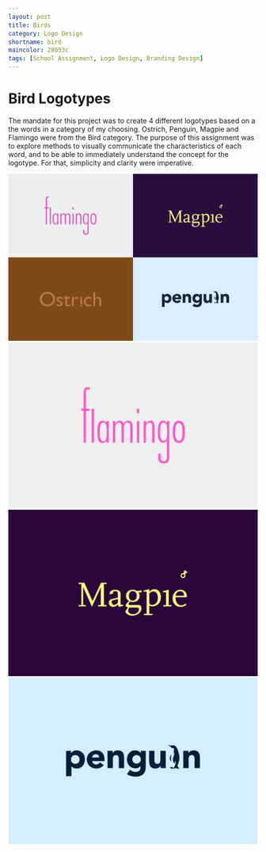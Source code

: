 ```yaml
---
layout: post
title: Birds
category: Logo Design
shortname: bird
maincolor: 28053c
tags: [School Assignment, Logo Design, Branding Design]
---
```


# Bird Logotypes

The mandate for this project was to create 4 different logotypes based on a the words in a category of my choosing. Ostrich, Penguin, Magpie and Flamingo were from the Bird category. The purpose of this assignment was to explore methods to visually communicate the characteristics of each word, and to be able to immediately understand the concept for the logotype. For that, simplicity and clarity were imperative.

![Bird Logotypes](/assets/img/portfolio/bird/bird_1.png)
![Bird Logotypes](/assets/img/portfolio/bird/bird_2.png)
![Bird Logotypes](/assets/img/portfolio/bird/bird_3.png)
![Bird Logotypes](/assets/img/portfolio/bird/bird_4.png)